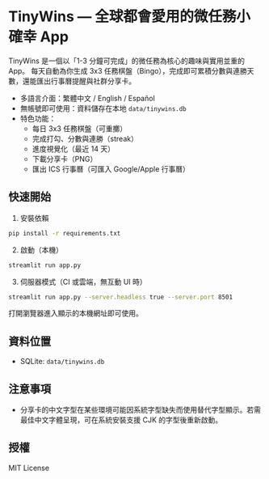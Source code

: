 # TinyWins — 全球都會愛用的微任務小確幸 App

TinyWins 是一個以「1-3 分鐘可完成」的微任務為核心的趣味與實用並重的 App。
每天自動為你生成 3x3 任務棋盤（Bingo），完成即可累積分數與連勝天數，還能匯出行事曆提醒與社群分享卡。

- 多語言介面：繁體中文 / English / Español
- 無帳號即可使用：資料儲存在本地 `data/tinywins.db`
- 特色功能：
  - 每日 3x3 任務棋盤（可重擲）
  - 完成打勾、分數與連勝（streak）
  - 進度視覺化（最近 14 天）
  - 下載分享卡（PNG）
  - 匯出 ICS 行事曆（可匯入 Google/Apple 行事曆）

## 快速開始

1) 安裝依賴
```bash
pip install -r requirements.txt
```

2) 啟動（本機）
```bash
streamlit run app.py
```

3) 伺服器模式（CI 或雲端，無互動 UI 時）
```bash
streamlit run app.py --server.headless true --server.port 8501
```

打開瀏覽器進入顯示的本機網址即可使用。

## 資料位置
- SQLite: `data/tinywins.db`

## 注意事項
- 分享卡的中文字型在某些環境可能因系統字型缺失而使用替代字型顯示。若需最佳中文字體呈現，可在系統安裝支援 CJK 的字型後重新啟動。

## 授權
MIT License